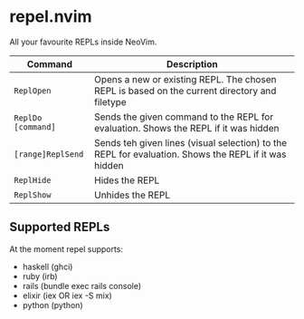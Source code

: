 # repel.nvim

All your favourite REPLs inside NeoVim.

| Command | Description |
| --------|------------- |
| `ReplOpen` | Opens a new or existing REPL. The chosen REPL is based on the current directory and filetype |
| `ReplDo [command]` | Sends the given command to the REPL for evaluation. Shows the REPL if it was hidden |
| `[range]ReplSend` | Sends teh given lines (visual selection) to the REPL for evaluation. Shows the REPL if it was hidden |
| `ReplHide` | Hides the REPL |
| `ReplShow` | Unhides the REPL |

## Supported REPLs

At the moment repel supports:

- haskell (ghci)
- ruby (irb)
- rails (bundle exec rails console)
- elixir (iex OR iex -S mix)
- python (python)
